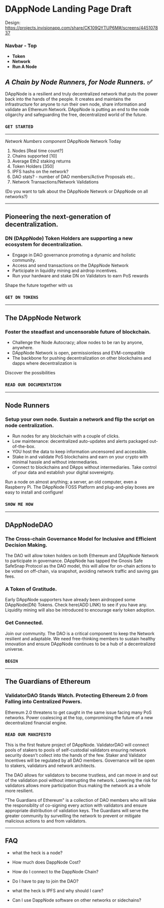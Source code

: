 # DAppNode Landing Page Draft

Design:
https://projects.invisionapp.com/share/CK109QYTUP6M#/screens/445107837

### Navbar - Top
* **Token**
* **Network**
* **Run A Node**


## *A Chain by Node Runners, for Node Runners.* ✅


DAppNode is a resilient and truly decentralized network that puts the power back into the hands of the people. It creates and maintains the infrastructure for anyone to run their own node, share information and validate an Ethereum Network. DAppNode is putting an end to the node oligarchy and safeguarding the free, decentralized world of the future.
### **`GET STARTED`**

---

*Network Numbers component*
DAppNode Network Today

1. Nodes [Real time count?]
2. Chains supported [10]
3. Average Eth2 staking returns
4. Token Holders [350]
5. IPFS hashs on the network?
6. DAO stats? - number of DAO members/Active Proposals etc..
7. Network Transactions/Network Validations

(Do you want to talk about the DAppNode Network or DAppNode on all networks?)

---

## Pioneering the next-generation of decentralization.
### DN (DAppNode) Token Holders are supporting a new ecosystem for decentralization.
 - Engage in DAO governance promoting a dynamic and holistic community.
 - Access and send transactions on the DAppNode Network
 - Participate in liquidity mining and airdrop incentives.
 - Run your hardware and stake DN on Validators to earn PoS rewards


Shape the future together with us
### **`GET DN TOKENS`**

---
## The DAppNode Network 
### Foster the steadfast and uncensorable future of blockchain. 
 - Challenge the Node Autocracy; allow nodes to be ran by anyone, anywhere.
 - DAppNode Network is open, permissionless and EVM-compatible
 - The backbone for pushing decentralization on other blockchains and dapps where decentralization is


Discover the possibilities
### **`READ OUR DOCUMENTATION`**

---
## Node Runners
### Setup your own node. Sustain a network and flip the script on node centralization.
 - Run nodes for any blockchain with a couple of clicks.
 - Low maintenance: decentralized auto-updates and alerts packaged out-of-the-box.
 - YOU host the data to keep information uncensored and accessible.
 - Stake in and validate PoS blockchains and earn on your crypto with minimal hassle and without intermediaries.
 - Connect to blockchains and DApps without intermediaries. Take control of your data and establish your digital sovereignty.


Run a node on almost anything; a server, an old computer, even a Raspberry Pi. The DAppNode FOSS Platform and plug-and-play boxes are easy to install and configure!
 ### **`SHOW ME HOW`**

---
## DAppNodeDAO
### The Cross-chain Governance Model for Inclusive and Efficient Decision Making.
The DAO will allow token holders on both Ethereum and DAppNode Network to participate in governance. DAppNode has tapped the Gnosis Safe SafeSnap Protocol as the DAO model, this will allow for on-chain actions to be voted on off-chain, via snapshot, avoiding network traffic and saving gas fees.

### A Token of Gratitude. 
Early DAppNode supporters have already been airdropped some DAppNode(DN) Tokens. Check here(ADD LINK) to see if you have any. Liquidity mining will also be introduced to encourage early token adoption.

### Get Connected. 
Join our community. The DAO is a critical component to keep the Network resilient and adaptable. We need free-thinking members to sustain healthy innovation and ensure DAppNode continues to be a hub of a decentralized universe. 

### `BEGIN`
---
## The Guardians of Ethereum
### ValidatorDAO Stands Watch. Protecting Ethereum 2.0 from Falling into Centralized Powers.
Ethereum 2.0 threatens to get caught in the same issue facing many PoS networks. Power coalescing at the top, compromising the future of a new decentralized financial engine.
### **`READ OUR MANIFESTO`**


This is the first feature project of DAppNode. ValidatorDAO will connect pools of stakers to pools of self-custodial validators ensuring network security doesn't collect into the hands of the few. Staker and Validator Incentives will be regulated by all DAO members. Governance will be open to stakers, validators and network architects. 

 
The DAO allows for validators to become trustless, and can move in and out of the validation pool without interrupting the network. Lowering the risk for validators allows more participation thus making the network as a whole more resilient. 

"The Guardians of Ethereum" is a collection of DAO members who will take the responsiblity of co-signing every action with validators and ensure appropriate distribution of validation keys. The Guardians will serve the greater community by surveilling the network to prevent or mitigate malicious actions to and from validators.


---
## FAQ

- what the heck is a node?

- How much does DappNode Cost?

- How do I connect to the DappNode Chain?

- Do I have to pay to join the DAO?

- what the heck is IPFS and why should I care?

- Can I use DappNode software on other networks or sidechains?

